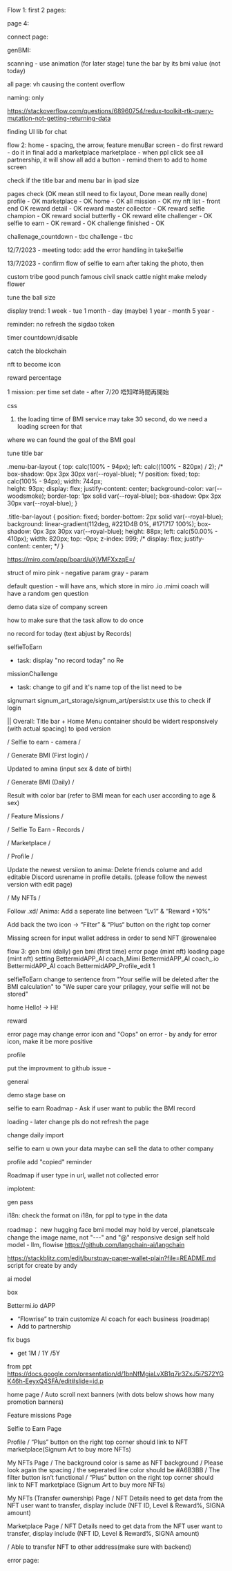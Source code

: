 Flow 1:
  first 2 pages:
  <!-- change BG -->

  page 4:
  <!-- green detect layer -->

  connect page:
  <!-- pop up msg box to install -->

  genBMI:
  <!-- m^2 -->
  <!-- dropdown box size -->
  scanning - use animation (for later stage)
  tune the bar by its bmi value (not today)

  all page:
  vh causing the content overflow

  naming:
  only

https://stackoverflow.com/questions/68960754/redux-toolkit-rtk-query-mutation-not-getting-returning-data

finding UI lib for chat

flow 2:
  home - spacing, the arrow, feature 
    <!-- only hello!, name max 12 -->
  menuBar screen - do first
  reward - do it in final
  add a marketplace
  marketplace - when ppl click see all partnership, it will show all 
  add a button - remind them to add to home screen


  check if the title bar and menu bar in ipad size


pages check (OK mean still need to fix layout, Done mean really done)
  profile - OK
  marketplace - OK
  home - OK
  all mission - OK
  my nft list - front end OK
  reward detail - OK
    reward master collector - OK
    reward selfie champion - OK
    reward social butterfly - OK
    reward elite challenger - OK
  selfie to earn - OK
  reward - OK
  challenge finished - OK
  
  challenage_countdown - tbc
  challenge - tbc


12/7/2023 - meeting
todo: add the error handling in takeSelfie

13/7/2023 - 
confirm flow of selfie to earn
after taking the photo, then 

custom tribe good punch famous civil snack cattle night make melody flower

tune the ball size

display trend:
  1 week  - tue 
  1 month - day (maybe)
  1 year  - month
  5 year  - 

reminder: no refresh
the sigdao token

timer countdown/disable

catch the blockchain

nft to become icon

reward percentage



1 mission:
  per time 
  set date - after 7/20 唔知咩時間再開始

css


<!-- making issue -->
1. the loading time of BMI service may take 30 second, do we need a loading screen for that

where we can found the goal of the BMI goal

tune title bar
  
.menu-bar-layout {
  top: calc(100% - 94px);
  left: calc((100% - 820px) / 2);
  /* box-shadow: 0px 3px 30px var(--royal-blue); */
  position: fixed;
  top: calc(100% - 94px);
  width: 744px;  
  height: 93px;
  display: flex;
  justify-content: center;
  background-color: var(--woodsmoke);
  border-top: 1px solid var(--royal-blue);
  box-shadow: 0px 3px 30px var(--royal-blue);
}

.title-bar-layout {
  position: fixed;
  border-bottom: 2px solid var(--royal-blue);
  background: linear-gradient(112deg, #221D4B 0%, #171717 100%);
  box-shadow: 0px 3px 30px var(--royal-blue);
  height: 88px;
  left: calc(50.00% - 410px);
  width: 820px;
  top: -0px;
  z-index: 999;
  /* display: flex;
  justify-content: center; */
}


<!-- flow 3: todo and logic -->
https://miro.com/app/board/uXjVMFXxzqE=/

struct of miro
pink - negative param
gray - param

default question - will have ans, which store in miro
.io .mimi coach will have a random gen question

demo data
size of company screen

how to make sure that the task allow to do once 

no record for today (text abjust by Records)

selfieToEarn
  - task:
    display "no record today"
    no Re

missionChallenge
  - task: 
    change to gif and it's name
    top of the list need to be

signumart 
  signum_art_storage/signum_art/persist:tx
    use this to check if login


|| Overall: Title bar + Home Menu container should be widert responsively (with actual spacing) to ipad version

/ Selfie to earn - camera /

<!-- Camera frame need to fit as mobile (in order to capture selfie) -->

<!-- Add alert sentence; “Your selfie will be deleted after the BMI calculation?” same as anima (take selfie & Scanning bar layer -->

/ Generate BMI (First login) /

Updated to amina (input sex & date of birth)

/ Generate BMI (Daily) /

Result with color bar (refer to BMI mean for each user according to age & sex)

/ Feature Missions /

<!-- Capital ”Earning Rewards” → “EARNING REWARDS“ -->

/ Selfie To Earn - Records /

<!-- Add seperate lines between Data chart and Records -->

<!-- Calender BG color should be in #171717 -->

<!-- Records bar: If X → “No records today.“ (Font type: Inter Medium/ size: 15/ Allign to left) -->

/ Marketplace /

<!-- Change description → “Discover thousands of products that accept SIGDAO!” -->

<!-- The last two “See all” button link to Bettermi.io website -->

/ Profile /

Update the newest versiion to anima: Delete friends colume and add editable Discord usrename in profile details. (please follow the newest version with edit page)


/ My NFTs /

<!-- Please allign the “send“ button to “equip“ button -->

Follow .xd/ Anima: Add a seperate line between “Lv1“ & “Reward +10%“

Add back the two icon → “Filter” & “Plus“ button on the right top corner

Missing screen for input wallet address in order to send NFT @rowenalee

flow 3:
  gen bmi (daily)
  gen bmi (first time)
  error page (mint nft)
  loading page (mint nft)
  setting
  BettermidAPP_AI coach_Mimi
  BettermidAPP_AI coach_.io
  BettermidAPP_AI coach
  BettermidAPP_Profile_edit  1





selfieToEarn 
change to sentence from "Your selfie will be deleted after the BMI calculation" to "We super care your prilagey, your selfie will not be stored"

home
  Hello! -> Hi!
  
reward
<!-- maybe change reward - delete social Social Butterfly -->


error page
may change error icon and "Oops" on error - by andy
for error icon, make it be more positive

profile
   <!-- add discord - username -->

put the improvment to github issue - 

general
  <!-- domain: app.bettermi.io -->

demo stage
base on


selfie to earn
  Roadmap - Ask if user want to public the BMI record

loading - later change
  pls do not refresh the page

change daily import



selfie to earn
  u own your data
  maybe can sell the data to other company

profile
  add "copied" reminder

Roadmap
  if user type in url, wallet not collected error


implotent:
<!-- gen 1000 acc -->
gen pass


i18n: check the format on i18n, for ppl to type in the data


roadmap：
  new hugging face bmi model
  may hold by vercel, planetscale
  change the image name, not "---" and "@"
  responsive design
  self hold model - llm, flowise
    https://github.com/langchain-ai/langchain



https://stackblitz.com/edit/burstpay-paper-wallet-plain?file=README.md
  script for create by andy

ai model

box 

Bettermi.io dAPP   
- “Flowrise” to train customize AI coach for each business (roadmap)
- Add to partnership

fix bugs
- get 1M / 1Y /5Y


from ppt
  https://docs.google.com/presentation/d/1bnNfMgiaLvXB1q7ir3ZxJ5i7S72YGK46h-EeyxQ4SFA/edit#slide=id.p

  home page
    <!-- / Position of Arrow -->
    <!-- / Add AI bot icon -->
    <!-- / Add Setting icon -->
    <!-- / Clickable Banners link to Bettermi.io website -->
    / Auto scroll next banners (with dots below shows how many promotion banners) <!-- need check -->
    <!-- / “View all” change to “See all” -->
    <!-- / Add back locked layer and icon for disable items need check -->

  Feature missions Page
    <!-- / Add AI bot icon -->
    <!-- / Add Setting icon -->
    <!-- / Add back locked layer and icon for disable items -->
    <!-- / No need to display menu bar -->

  Selfie to Earn Page
    <!-- / Should create spacing between calender and menu bar  -->
    <!-- / Import partner company promotion banner/ special deals. (Find partner banner in drive) -->

  Profile
    <!-- / The username is missing and cannot display. -->
    <!-- / The description spacing should follow the right reference in .XD -->
    / “Plus” button on the right top corner should link to NFT marketplace(Signum Art to buy more NFTs) 
    <!-- need to check this one -->

  My NFTs Page
    / The background color is same as NFT background
    / Please look again the spacing
    / the seperated line color should be #A6B3BB
    <!-- / reward -> should be “Reward” -->
    <!-- / “signa” -> “SIGNA” -->
    <!-- / The “Send” button should be aline horizontally with the button “ON DATE” & “AVALIBLE” and all capital -->
    / The filter button isn’t functional
    / “Plus” button on the right top corner should link to NFT marketplace (Signum Art to buy more NFTs)

My NFTs (Transfer ownership) Page
  / NFT Details need to get data from the NFT user want to transfer, display include (NFT ID, Level & Reward%, SIGNA amount)
  <!-- / Able to type -->
  <!-- / Able to transfer NFT to other address(make sure with backend) -->

Marketplace Page
  / NFT Details need to get data from the NFT user want to transfer, display include (NFT ID, Level & Reward%, SIGNA amount)
  <!-- / Able to type -->
  / Able to transfer NFT to other address(make sure with backend)

error page:
  <!-- / add gif and change the sentence of error -->